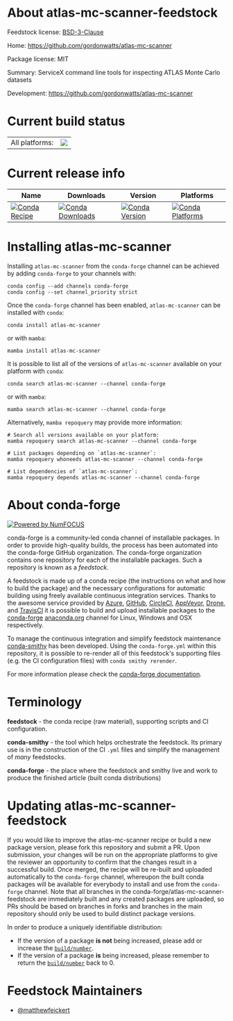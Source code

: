 About atlas-mc-scanner-feedstock
================================

Feedstock license: [BSD-3-Clause](https://github.com/conda-forge/atlas-mc-scanner-feedstock/blob/main/LICENSE.txt)

Home: https://github.com/gordonwatts/atlas-mc-scanner

Package license: MIT

Summary: ServiceX command line tools for inspecting ATLAS Monte Carlo datasets

Development: https://github.com/gordonwatts/atlas-mc-scanner

Current build status
====================


<table><tr><td>All platforms:</td>
    <td>
      <a href="https://dev.azure.com/conda-forge/feedstock-builds/_build/latest?definitionId=25945&branchName=main">
        <img src="https://dev.azure.com/conda-forge/feedstock-builds/_apis/build/status/atlas-mc-scanner-feedstock?branchName=main">
      </a>
    </td>
  </tr>
</table>

Current release info
====================

| Name | Downloads | Version | Platforms |
| --- | --- | --- | --- |
| [![Conda Recipe](https://img.shields.io/badge/recipe-atlas--mc--scanner-green.svg)](https://anaconda.org/conda-forge/atlas-mc-scanner) | [![Conda Downloads](https://img.shields.io/conda/dn/conda-forge/atlas-mc-scanner.svg)](https://anaconda.org/conda-forge/atlas-mc-scanner) | [![Conda Version](https://img.shields.io/conda/vn/conda-forge/atlas-mc-scanner.svg)](https://anaconda.org/conda-forge/atlas-mc-scanner) | [![Conda Platforms](https://img.shields.io/conda/pn/conda-forge/atlas-mc-scanner.svg)](https://anaconda.org/conda-forge/atlas-mc-scanner) |

Installing atlas-mc-scanner
===========================

Installing `atlas-mc-scanner` from the `conda-forge` channel can be achieved by adding `conda-forge` to your channels with:

```
conda config --add channels conda-forge
conda config --set channel_priority strict
```

Once the `conda-forge` channel has been enabled, `atlas-mc-scanner` can be installed with `conda`:

```
conda install atlas-mc-scanner
```

or with `mamba`:

```
mamba install atlas-mc-scanner
```

It is possible to list all of the versions of `atlas-mc-scanner` available on your platform with `conda`:

```
conda search atlas-mc-scanner --channel conda-forge
```

or with `mamba`:

```
mamba search atlas-mc-scanner --channel conda-forge
```

Alternatively, `mamba repoquery` may provide more information:

```
# Search all versions available on your platform:
mamba repoquery search atlas-mc-scanner --channel conda-forge

# List packages depending on `atlas-mc-scanner`:
mamba repoquery whoneeds atlas-mc-scanner --channel conda-forge

# List dependencies of `atlas-mc-scanner`:
mamba repoquery depends atlas-mc-scanner --channel conda-forge
```


About conda-forge
=================

[![Powered by
NumFOCUS](https://img.shields.io/badge/powered%20by-NumFOCUS-orange.svg?style=flat&colorA=E1523D&colorB=007D8A)](https://numfocus.org)

conda-forge is a community-led conda channel of installable packages.
In order to provide high-quality builds, the process has been automated into the
conda-forge GitHub organization. The conda-forge organization contains one repository
for each of the installable packages. Such a repository is known as a *feedstock*.

A feedstock is made up of a conda recipe (the instructions on what and how to build
the package) and the necessary configurations for automatic building using freely
available continuous integration services. Thanks to the awesome service provided by
[Azure](https://azure.microsoft.com/en-us/services/devops/), [GitHub](https://github.com/),
[CircleCI](https://circleci.com/), [AppVeyor](https://www.appveyor.com/),
[Drone](https://cloud.drone.io/welcome), and [TravisCI](https://travis-ci.com/)
it is possible to build and upload installable packages to the
[conda-forge](https://anaconda.org/conda-forge) [anaconda.org](https://anaconda.org/)
channel for Linux, Windows and OSX respectively.

To manage the continuous integration and simplify feedstock maintenance
[conda-smithy](https://github.com/conda-forge/conda-smithy) has been developed.
Using the ``conda-forge.yml`` within this repository, it is possible to re-render all of
this feedstock's supporting files (e.g. the CI configuration files) with ``conda smithy rerender``.

For more information please check the [conda-forge documentation](https://conda-forge.org/docs/).

Terminology
===========

**feedstock** - the conda recipe (raw material), supporting scripts and CI configuration.

**conda-smithy** - the tool which helps orchestrate the feedstock.
                   Its primary use is in the construction of the CI ``.yml`` files
                   and simplify the management of *many* feedstocks.

**conda-forge** - the place where the feedstock and smithy live and work to
                  produce the finished article (built conda distributions)


Updating atlas-mc-scanner-feedstock
===================================

If you would like to improve the atlas-mc-scanner recipe or build a new
package version, please fork this repository and submit a PR. Upon submission,
your changes will be run on the appropriate platforms to give the reviewer an
opportunity to confirm that the changes result in a successful build. Once
merged, the recipe will be re-built and uploaded automatically to the
`conda-forge` channel, whereupon the built conda packages will be available for
everybody to install and use from the `conda-forge` channel.
Note that all branches in the conda-forge/atlas-mc-scanner-feedstock are
immediately built and any created packages are uploaded, so PRs should be based
on branches in forks and branches in the main repository should only be used to
build distinct package versions.

In order to produce a uniquely identifiable distribution:
 * If the version of a package **is not** being increased, please add or increase
   the [``build/number``](https://docs.conda.io/projects/conda-build/en/latest/resources/define-metadata.html#build-number-and-string).
 * If the version of a package **is** being increased, please remember to return
   the [``build/number``](https://docs.conda.io/projects/conda-build/en/latest/resources/define-metadata.html#build-number-and-string)
   back to 0.

Feedstock Maintainers
=====================

* [@matthewfeickert](https://github.com/matthewfeickert/)

